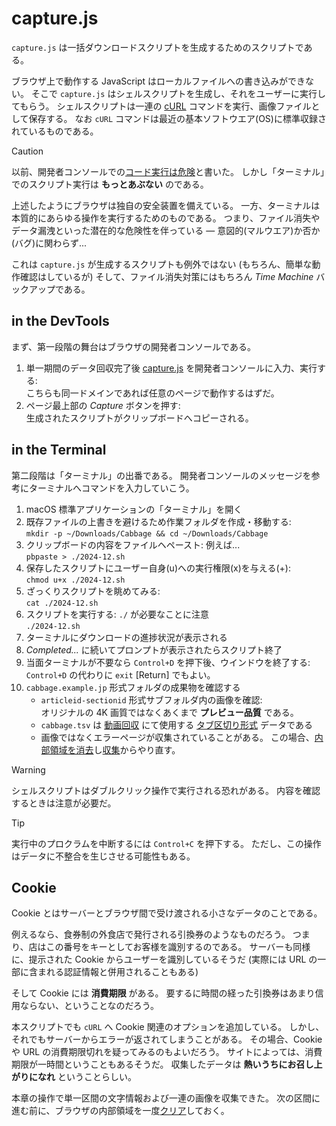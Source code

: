 # capture.js

`capture.js` は一括ダウンロードスクリプトを生成するためのスクリプトである。

ブラウザ上で動作する JavaScript はローカルファイルへの書き込みができない。
そこで `capture.js` はシェルスクリプトを生成し、それをユーザーに実行してもらう。
シェルスクリプトは一連の [cURL][] コマンドを実行、画像ファイルとして保存する。
なお `cURL` コマンドは最近の基本ソフトウエア(OS)に標準収録されているものである。

[cURL]: https://curl.se

> [!CAUTION]
> 以前、開発者コンソールでの[コード実行は危険](./index.md#devtools)と書いた。
> しかし「ターミナル」でのスクリプト実行は **もっとあぶない** のである。
>
> 上述したようにブラウザは独自の安全装置を備えている。
> 一方、ターミナルは本質的にあらゆる操作を実行するためのものである。
> つまり、ファイル消失やデータ漏洩といった潜在的な危険性を伴っている &mdash;
> 意図的(マルウエア)か否か(バグ)に関わらず...
>
> これは `capture.js` が生成するスクリプトも例外ではない
> (もちろん、簡単な動作確認はしているが)
> そして、ファイル消失対策にはもちろん _Time Machine_ バックアップである。

## in the DevTools

まず、第一段階の舞台はブラウザの開発者コンソールである。

1. 単一期間のデータ回収完了後 [capture.js](../../src/capture.js)
   を開発者コンソールに入力、実行する:  
   こちらも同一ドメインであれば任意のページで動作するはずだ。
2. ページ最上部の _Capture_ ボタンを押す:  
   生成されたスクリプトがクリップボードへコピーされる。

## in the Terminal

第二段階は「ターミナル」の出番である。
開発者コンソールのメッセージを参考にターミナルへコマンドを入力していこう。

1. macOS 標準アプリケーションの「ターミナル」を開く
2. 既存ファイルの上書きを避けるため作業フォルダを作成・移動する:  
   `mkdir -p ~/Downloads/Cabbage && cd ~/Downloads/Cabbage`
3. クリップボードの内容をファイルヘペースト: 例えば...  
   `pbpaste > ./2024-12.sh`
4. 保存したスクリプトにユーザー自身(u)への実行権限(x)を与える(+):  
   `chmod u+x ./2024-12.sh`
5. ざっくりスクリプトを眺めてみる:  
   `cat ./2024-12.sh`
6. スクリプトを実行する: `./` が必要なことに注意  
   `./2024-12.sh`
7. ターミナルにダウンロードの進捗状況が表示される
8. _Completed..._ に続いてプロンプトが表示されたらスクリプト終了
9. 当面ターミナルが不要なら `Control+D` を押下後、ウインドウを終了する:  
   `Control+D` の代わりに `exit` [Return] でもよい。
10. `cabbage.example.jp` 形式フォルダの成果物を確認する
    - `articleid-sectionid` 形式サブフォルダ内の画像を確認:  
      オリジナルの 4K 画質ではなくあくまで **プレビュー品質** である。
    - `cabbage.tsv` は [動画回収](./Downloads.md) にて使用する
      [タブ区切り形式][TSV] データである
    - 画像ではなくエラーページが収集されていることがある。
      この場合、[内部領域を消去](./Sweep.md)し[収集](./Walk.md)からやり直す。

[TSV]: https://ja.wikipedia.org/wiki/Tab-Separated_Values

> [!WARNING]  
> シェルスクリプトはダブルクリック操作で実行される恐れがある。
> 内容を確認するときは注意が必要だ。

> [!TIP]
> 実行中のプロクラムを中断するには `Control+C` を押下する。
> ただし、この操作はデータに不整合を生じさせる可能性もある。

## Cookie

Cookie とはサーバーとブラウザ間で受け渡される小さなデータのことである。

例えるなら、食券制の外食店で発行される引換券のようなものだろう。
つまり、店はこの番号をキーとしてお客様を識別するのである。
サーバーも同様に、提示された Cookie からユーザーを識別しているそうだ
(実際には URL の一部に含まれる認証情報と併用されることもある)

そして Cookie には **消費期限** がある。
要するに時間の経った引換券はあまり信用ならない、ということなのだろう。

本スクリプトでも `cURL` へ Cookie 関連のオプションを追加している。
しかし、それでもサーバーからエラーが返されてしまうことがある。
その場合、Cookie や URL の消費期限切れを疑ってみるのもよいだろう。
サイトによっては、消費期限が一時間ということもあるそうだ。
収集したデータは **熱いうちにお召し上がりになれ** ということらしい。

本章の操作で単一区間の文字情報および一連の画像を収集できた。
次の区間に進む前に、ブラウザの内部領域を一度[クリア](./Sweep.md)しておく。
